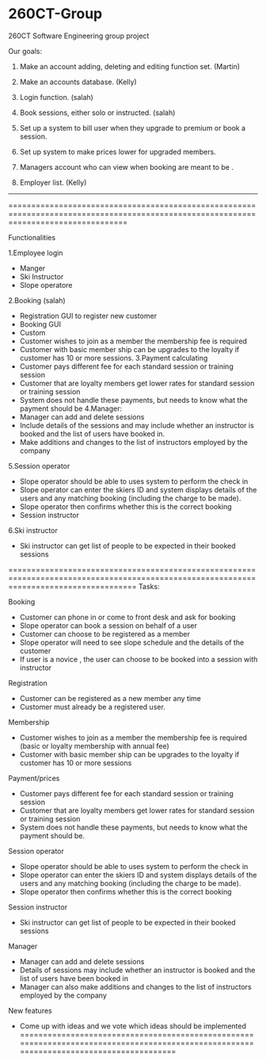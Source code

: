 # 260CT-Group
260CT Software Engineering group project

Our goals: 

1. Make an account adding, deleting and editing function set. (Martin)

2. Make an accounts database. (Kelly)

3. Login function. (salah)

4. Book sessions, either solo or instructed. (salah)

5. Set up a system to bill user when they upgrade to premium or book a session. 

6. Set up system to make prices lower for upgraded members.

7. Managers account who can view when booking are meant to be .

8. Employer list. (Kelly)
--------------------------------------------------------------------------------------------------------------------------------------
======================================================================================================================================

Functionalities 

1.Employee login 
-	Manger
-	Ski Instructor
-	Slope operatore

2.Booking (salah)
-	Registration GUI to register new customer
-	Booking GUI
-	Custom
-	Customer wishes to join as a member the membership fee is required
-	Customer with basic member ship can be upgrades to the loyalty if customer has 10 or more sessions.
3.Payment calculating
-	Customer pays different fee for each standard session or training session
-	Customer that are loyalty members get lower rates for standard session or training session
-	System does not handle these payments, but needs to know what the payment should be
4.Manager:
-	Manager can add and delete sessions
-	Include details of the sessions and may include whether an instructor is booked and the list of users have booked in.
-	Make additions and changes to the list of instructors employed by the company

5.Session operator
-	Slope operator should be able to uses system to perform the check in
-	Slope operator can enter the skiers ID and system displays details of the users and any matching booking (including the charge to be made).
-	Slope operator then confirms whether this is the correct booking
-	Session instructor

6.Ski instructor
-	Ski instructor can get list of people to be expected in their booked sessions


========================================================================================================================================
Tasks:

Booking
-	Customer can phone in or come to front desk and ask for booking
-	Slope operator can book a session on behalf of a user
-	Customer can choose to be registered as a member
-	Slope operator will need to see slope schedule and the details of the customer
-	If user is a novice , the user can choose to be booked into a session with instructor

Registration 
-	Customer can be registered as a new member any time
-	Customer must already be a registered user.

Membership
-	Customer wishes to join as a member the membership fee is required (basic or loyalty membership with annual fee)
-	Customer with basic member ship can be upgrades to the loyalty if customer has 10 or more sessions

Payment/prices
-	Customer pays different fee for each standard session or training session
-	Customer that are loyalty members get lower rates for standard session or training session
-	System does not handle these payments, but needs to know what the payment should be.

Session operator
-	Slope operator should be able to uses system to perform the check in
-	Slope operator can enter the skiers ID and system displays details of the users and any matching booking (including the charge to be made).
-	Slope operator then confirms whether this is the correct booking

Session instructor
-	Ski instructor can get list of people to be expected in their booked sessions

Manager
-	Manager can add and delete sessions
-	Details of sessions may include whether an instructor is booked and the list of users have been booked in
-	Manager can also make additions and changes to the list of instructors employed by the company

New features
-	Come up with ideas and we vote which ideas should be implemented 
========================================================================================================================================
